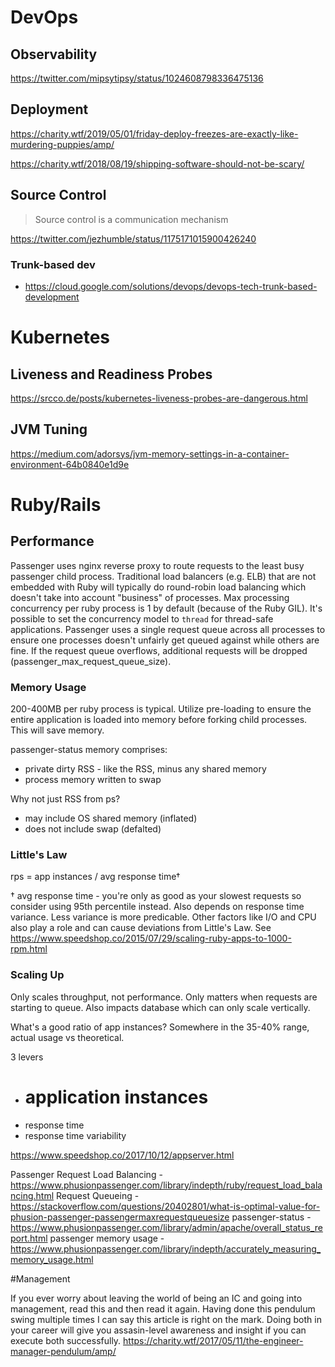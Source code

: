 # DevOps

## Observability

https://twitter.com/mipsytipsy/status/1024608798336475136 

## Deployment

https://charity.wtf/2019/05/01/friday-deploy-freezes-are-exactly-like-murdering-puppies/amp/

https://charity.wtf/2018/08/19/shipping-software-should-not-be-scary/

## Source Control

> Source control is a communication mechanism

https://twitter.com/jezhumble/status/1175171015900426240

### Trunk-based dev
* https://cloud.google.com/solutions/devops/devops-tech-trunk-based-development

# Kubernetes

## Liveness and Readiness Probes

https://srcco.de/posts/kubernetes-liveness-probes-are-dangerous.html

## JVM Tuning

https://medium.com/adorsys/jvm-memory-settings-in-a-container-environment-64b0840e1d9e

# Ruby/Rails

## Performance
Passenger uses nginx reverse proxy to route requests to the least busy passenger child process.  Traditional load balancers (e.g. ELB) that are not embedded with Ruby will typically do round-robin load balancing which doesn't take into account "business" of processes.  Max processing concurrency per ruby process is 1 by default (because of the Ruby GIL).   It's possible to set the concurrency model to `thread` for thread-safe applications.  Passenger uses a single request queue across all processes to ensure one processes doesn't unfairly get queued against while others are fine.  If the request queue overflows, additional requests will be dropped (passenger_max_request_queue_size).

### Memory Usage

200-400MB per ruby process is typical.  Utilize pre-loading to ensure the entire application is loaded into memory before forking child processes. This will save memory.

passenger-status memory comprises:
 - private dirty RSS - like the RSS, minus any shared memory
 - process memory written to swap
 
Why not just RSS from ps?
 - may include OS shared memory (inflated)
 - does not include swap (defalted)
 
### Little's Law

rps = app instances / avg response time†

† avg response time - you're only as good as your slowest requests so consider using 95th percentile instead.  Also depends on response time variance.  Less variance is more predicable.  Other factors like I/O and CPU also play a role and can cause deviations from Little's Law.  See https://www.speedshop.co/2015/07/29/scaling-ruby-apps-to-1000-rpm.html

### Scaling Up

Only scales throughput, not performance.  Only matters when requests are starting to queue.  Also impacts database which can only scale vertically.

What's a good ratio of app instances?  Somewhere in the 35-40% range, actual usage vs theoretical.

3 levers
 - # application instances
 - response time
 - response time variability

https://www.speedshop.co/2017/10/12/appserver.html

Passenger Request Load Balancing - https://www.phusionpassenger.com/library/indepth/ruby/request_load_balancing.html
Request Queueing - https://stackoverflow.com/questions/20402801/what-is-optimal-value-for-phusion-passenger-passengermaxrequestqueuesize
passenger-status - https://www.phusionpassenger.com/library/admin/apache/overall_status_report.html
passenger memory usage - https://www.phusionpassenger.com/library/indepth/accurately_measuring_memory_usage.html

#Management

If you ever worry about leaving the world of being an IC and going into management, read this and then read it again. Having done this pendulum swing multiple times I can say this article is right on the mark. Doing both in your career will give you assasin-level awareness and insight if you can execute both successfully. 
https://charity.wtf/2017/05/11/the-engineer-manager-pendulum/amp/
